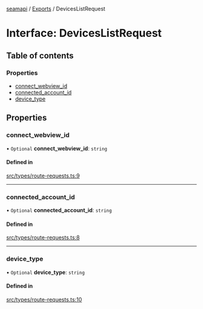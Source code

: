 [seamapi](../README.md) / [Exports](../modules.md) / DevicesListRequest

# Interface: DevicesListRequest

## Table of contents

### Properties

- [connect\_webview\_id](DevicesListRequest.md#connect_webview_id)
- [connected\_account\_id](DevicesListRequest.md#connected_account_id)
- [device\_type](DevicesListRequest.md#device_type)

## Properties

### connect\_webview\_id

• `Optional` **connect\_webview\_id**: `string`

#### Defined in

[src/types/route-requests.ts:9](https://github.com/seamapi/seamapi-javascript/blob/main/src/types/route-requests.ts#L9)

___

### connected\_account\_id

• `Optional` **connected\_account\_id**: `string`

#### Defined in

[src/types/route-requests.ts:8](https://github.com/seamapi/seamapi-javascript/blob/main/src/types/route-requests.ts#L8)

___

### device\_type

• `Optional` **device\_type**: `string`

#### Defined in

[src/types/route-requests.ts:10](https://github.com/seamapi/seamapi-javascript/blob/main/src/types/route-requests.ts#L10)

